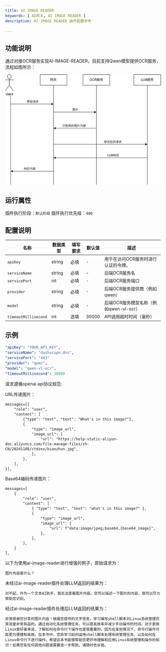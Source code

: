 ```yaml
---
title: AI IMAGE READER
keywords: [ AI网关, AI IMAGE READER ]
description: AI IMAGE READER 插件配置参考

---
```


## 功能说明

通过对接OCR服务实现AI-IMAGE-READER，目前支持Qwen模型提供OCR服务，流程如图所示：

<img src=".\ai-image-reader.png"> 

## 运行属性

插件执行阶段：`默认阶段`
插件执行优先级：`400`


## 配置说明

| 名称                 | 数据类型 | 填写要求 | 默认值 | 描述                                   |
| -------------------- | -------- | -------- | ------ | -------------------------------------- |
| `apiKey`             | string   | 必填     | -      | 用于在访问OCR服务时进行认证的令牌。    |
| `serviceName`        | string   | 必填     | -      | 后端OCR服务名                          |
| `servicePort`        | int      | 必填     | -      | 后端OCR服务端口                        |
| `provider`           | string   | 必填     | -      | 后端OCR服务提供商（例如qwen）          |
| `model`              | string   | 必填     | -      | 后端OCR服务模型名称（例如qwen-vl-ocr） |
| `timeoutMillisecond` | int      | 选填     | 30000  | API调用超时时间（毫秒）                |

## 示例

```yaml
"apiKey": "YOUR_API_KEY",
"serviceName": "dashscope.dns",
"servicePort": "443"
"provider": "qwen",
"model": "qwen-vl-ocr",
"timeoutMillisecond": 30000
```

请求遵循openai api协议规范:

URL传递图片：

```
messages=[{
    "role": "user",
    "content": [
        {"type": "text", "text": "What's in this image?"},
        {
            "type": "image_url",
            "image_url": {
                "url": "https://help-static-aliyun-doc.aliyuncs.com/file-manage-files/zh-CN/20241108/ctdzex/biaozhun.jpg",
            },
        },
    ],
}],
```

Base64编码传递图片：

```
messages=[
    {
        "role": "user",
        "content": [
            { "type": "text", "text": "what's in this image?" },
            {
                "type": "image_url",
                "image_url": {
                    "url": f"data:image/jpeg;base64,{base64_image}",
                },
            },
        ],
    }
],
```

以下为使用ai-image-reader进行增强的例子，原始请求为：

```
图片内容是什么？
```

未经过ai-image-reader插件处理LLM返回的结果为：

```
对不起，作为一个文本AI助手，我无法查看图片内容。您可以描述一下图片的内容，我可以尽力帮助您识别。
```

经过ai-image-reader插件处理后LLM返回的结果为：

```
非常感谢您分享的图片内容！根据您提供的文字信息，学习编写shell脚本对Linux系统管理员来说是非常有益的。通过自动化系统管理任务，可以提高效率并减少手动操作的时间。对于家用Linux爱好者来说，了解如何在命令行下操作也是很重要的，因为在某些情况下，命令行操作可能更为便捷和高效。在本书中，您将学习如何运用shell脚本处理系统管理任务，以及如何在Linux命令行下进行操作。希望这本书能够帮助您更好地理解和应用Linux系统管理和操作的知识！如果您有任何其他问题或需要进一步帮助，请随时告诉我。
```